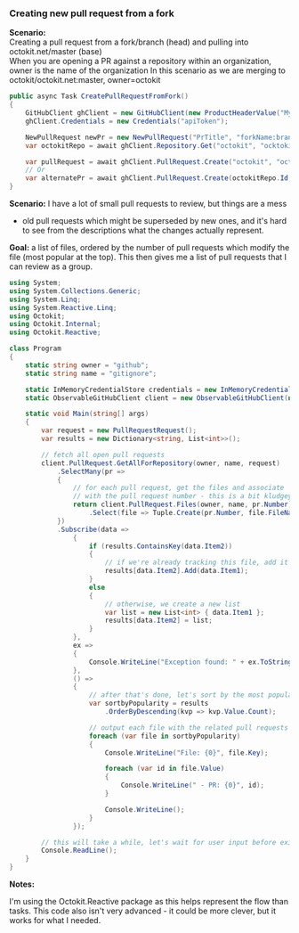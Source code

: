 ### Creating new pull request from a fork
**Scenario:**  
Creating a pull request from a fork/branch (head) and pulling into octokit.net/master (base)  
When you are opening a PR against a repository within an organization, owner is the name of the organization
In this scenario as we are merging to octokit/octokit.net:master, owner=octokit

```csharp
public async Task CreatePullRequestFromFork()
{   
    GitHubClient ghClient = new GitHubClient(new ProductHeaderValue("MyLib", "v2.0.0"));
    ghClient.Credentials = new Credentials("apiToken");

    NewPullRequest newPr = new NewPullRequest("PrTitle", "forkName:branchName", "master");
    var octokitRepo = await ghClient.Repository.Get("octokit", "ocktokit.net");

    var pullRequest = await ghClient.PullRequest.Create("octokit", "octokit.net", newPr);
    // Or
    var alternatePr = await ghClient.PullRequest.Create(octokitRepo.Id, newPr);
}
```

**Scenario:** I have a lot of small pull requests to review, but things are a mess
- old pull requests which might be superseded by new ones, and it's hard to see from
the descriptions what the changes actually represent.

**Goal:** a list of files, ordered by the number of pull requests which modify the
file (most popular at the top). This then gives me a list of pull requests that I
can review as a group.

```csharp
using System;
using System.Collections.Generic;
using System.Linq;
using System.Reactive.Linq;
using Octokit;
using Octokit.Internal;
using Octokit.Reactive;

class Program
{
    static string owner = "github";
    static string name = "gitignore";

    static InMemoryCredentialStore credentials = new InMemoryCredentialStore(new Credentials("your-token-here"));
    static ObservableGitHubClient client = new ObservableGitHubClient(new ProductHeaderValue("ophion"), credentials);

    static void Main(string[] args)
    {
        var request = new PullRequestRequest();
        var results = new Dictionary<string, List<int>>();

        // fetch all open pull requests
        client.PullRequest.GetAllForRepository(owner, name, request)
            .SelectMany(pr =>
            {
                // for each pull request, get the files and associate
                // with the pull request number - this is a bit kludgey
                return client.PullRequest.Files(owner, name, pr.Number)
                    .Select(file => Tuple.Create(pr.Number, file.FileName));
            })
            .Subscribe(data =>
                {
                    if (results.ContainsKey(data.Item2))
                    {
                        // if we're already tracking this file, add it
                        results[data.Item2].Add(data.Item1);
                    }
                    else
                    {
                        // otherwise, we create a new list
                        var list = new List<int> { data.Item1 };
                        results[data.Item2] = list;
                    }
                },
                ex =>
                {
                    Console.WriteLine("Exception found: " + ex.ToString());
                },
                () =>
                {
                    // after that's done, let's sort by the most popular files
                    var sortbyPopularity = results
                        .OrderByDescending(kvp => kvp.Value.Count);

                    // output each file with the related pull requests
                    foreach (var file in sortbyPopularity)
                    {
                        Console.WriteLine("File: {0}", file.Key);

                        foreach (var id in file.Value)
                        {
                            Console.WriteLine(" - PR: {0}", id);
                        }

                        Console.WriteLine();
                    }
                });

        // this will take a while, let's wait for user input before exiting
        Console.ReadLine();
    }
}
```


**Notes:**

I'm using the Octokit.Reactive package as this helps represent the flow than
tasks. This code also isn't very advanced - it could be more clever, but it
works for what I needed.
